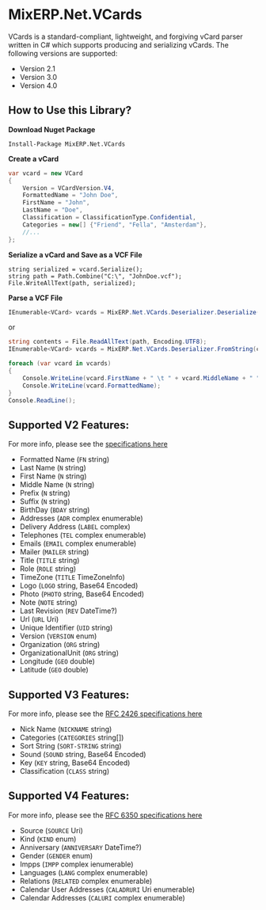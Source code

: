 # MixERP.Net.VCards

VCards is a standard-compliant, lightweight, and forgiving vCard parser written in C# which supports producing and serializing vCards. The following versions are supported:

- Version 2.1
- Version 3.0
- Version 4.0

## How to Use this Library?

**Download Nuget Package**

```nuget
Install-Package MixERP.Net.VCards
```

**Create a vCard**

```csharp
var vcard = new VCard
{
    Version = VCardVersion.V4,
    FormattedName = "John Doe",
    FirstName = "John",
    LastName = "Doe",
    Classification = ClassificationType.Confidential,
    Categories = new[] {"Friend", "Fella", "Amsterdam"},
    //...
};
```
**Serialize a vCard and Save as a VCF File**

```
string serialized = vcard.Serialize();
string path = Path.Combine("C:\", "JohnDoe.vcf");
File.WriteAllText(path, serialized);
```

**Parse a VCF File**
```csharp
IEnumerable<VCard> vcards = MixERP.Net.VCards.Deserializer.Deserialize(path);
```
or

```csharp
string contents = File.ReadAllText(path, Encoding.UTF8);
IEnumerable<VCard> vcards = MixERP.Net.VCards.Deserializer.FromString(contents);

foreach (var vcard in vcards)
{
    Console.WriteLine(vcard.FirstName + " \t " + vcard.MiddleName + " " + vcard.LastName);
    Console.WriteLine(vcard.FormattedName);
}
Console.ReadLine();
```


## Supported V2 Features:
For more info, please see the [specifications here](https://www.imc.org/pdi/vcard-21.txt)

- Formatted Name (`FN` string)
- Last Name (`N` string)
- First Name (`N` string)
- Middle Name (`N` string)
- Prefix (`N` string)
- Suffix (`N` string)
- BirthDay (`BDAY` string)
- Addresses (`ADR` complex enumerable)
- Delivery Address (`LABEL` complex)
- Telephones (`TEL` complex enumerable)
- Emails  (`EMAIL` complex enumerable)
- Mailer (`MAILER` string)
- Title (`TITLE` string)
- Role (`ROLE` string)
- TimeZone (`TITLE` TimeZoneInfo)
- Logo (`LOGO` string, Base64 Encoded)
- Photo (`PHOTO` string, Base64 Encoded)
- Note (`NOTE` string)
- Last Revision (`REV` DateTime?)
- Url (`URL` Uri)
- Unique Identifier (`UID` string)
- Version (`VERSION` enum)
- Organization (`ORG` string)
- OrganizationalUnit (`ORG` string)
- Longitude (`GEO` double)
- Latitude (`GEO` double)

## Supported V3 Features:
For more info, please see the [RFC 2426 specifications here](https://www.ietf.org/rfc/rfc2426.txt)
- Nick Name (`NICKNAME` string)
- Categories (`CATEGORIES` string[])
- Sort String (`SORT-STRING` string) 
- Sound (`SOUND` string, Base64 Encoded)
- Key  (`KEY` string, Base64 Encoded)
- Classification (`CLASS` string)

## Supported V4 Features:
For more info, please see the [RFC 6350 specifications here](https://www.ietf.org/rfc/rfc6350.txt)

- Source (`SOURCE` Uri)
- Kind (`KIND` enum)
- Anniversary (`ANNIVERSARY` DateTime?)
- Gender (`GENDER` enum)
- Impps (`IMPP` complex ienumerable)
- Languages (`LANG` complex enumerable)
- Relations (`RELATED` complex enumerable)
- Calendar User Addresses (`CALADRURI` Uri enumerable) 
- Calendar Addresses (`CALURI` complex enumerable)

